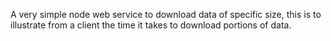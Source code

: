 A very simple node web service to download data of specific size, this
is to illustrate from a client the time it takes to download portions
of data.

